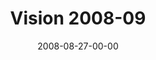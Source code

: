 ---
layout: message
category: message
series: "Last Wednesday (August)"
title: "Vision 2008-09"
date: 2008-08-27-00-00
message_id: 519
sc-permalink-url: "http://soundcloud.com/crdschurch/vision-2008-09"
audio: "http://s3.amazonaws.com/crossroads-media/messages/audio/LW-August.mp3"
audio-duration: "36:30"
tag: 
 - last-wednesday
 - vision
 - one-city
explicit: false
---